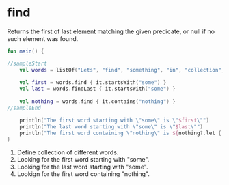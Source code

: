 # find

Returns the first of last element matching the given predicate, or null if no such element was found.

<div class="language-kotlin" theme="idea" data-min-compiler-version="1.3">

```kotlin
fun main() {

//sampleStart
    val words = listOf("Lets", "find", "something", "in", "collection", "somehow")  // 1
    
    val first = words.find { it.startsWith("some") }                                // 2
    val last = words.findLast { it.startsWith("some") }                             // 3
    
    val nothing = words.find { it.contains("nothing") }                             // 4
//sampleEnd

    println("The first word starting with \"some\" is \"$first\"")
    println("The last word starting with \"some\" is \"$last\"")
    println("The first word containing \"nothing\" is ${nothing?.let { "\"$it\"" } ?: "null"}")
}
```

</div>

1. Define collection of different words.
2. Looking for the first word starting with "some".
3. Looking for the last word starting with "some".
4. Lookign for the first word containing "nothing".
